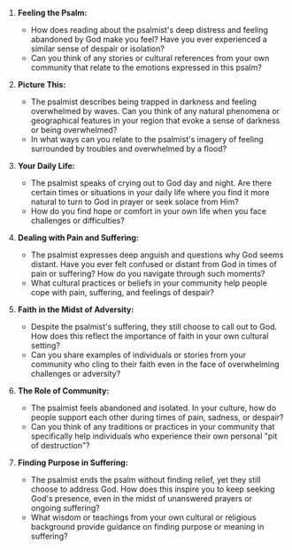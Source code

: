 1. **Feeling the Psalm:**
   - How does reading about the psalmist's deep distress and feeling abandoned by God make you feel? Have you ever experienced a similar sense of despair or isolation?
   - Can you think of any stories or cultural references from your own community that relate to the emotions expressed in this psalm?

2. **Picture This:**
   - The psalmist describes being trapped in darkness and feeling overwhelmed by waves. Can you think of any natural phenomena or geographical features in your region that evoke a sense of darkness or being overwhelmed?
   - In what ways can you relate to the psalmist's imagery of feeling surrounded by troubles and overwhelmed by a flood?

3. **Your Daily Life:**
   - The psalmist speaks of crying out to God day and night. Are there certain times or situations in your daily life where you find it more natural to turn to God in prayer or seek solace from Him?
   - How do you find hope or comfort in your own life when you face challenges or difficulties?

4. **Dealing with Pain and Suffering:**
   - The psalmist expresses deep anguish and questions why God seems distant. Have you ever felt confused or distant from God in times of pain or suffering? How do you navigate through such moments?
   - What cultural practices or beliefs in your community help people cope with pain, suffering, and feelings of despair?

5. **Faith in the Midst of Adversity:**
   - Despite the psalmist's suffering, they still choose to call out to God. How does this reflect the importance of faith in your own cultural setting?
   - Can you share examples of individuals or stories from your community who cling to their faith even in the face of overwhelming challenges or adversity?

6. **The Role of Community:**
   - The psalmist feels abandoned and isolated. In your culture, how do people support each other during times of pain, sadness, or despair?
   - Can you think of any traditions or practices in your community that specifically help individuals who experience their own personal "pit of destruction"?

7. **Finding Purpose in Suffering:**
   - The psalmist ends the psalm without finding relief, yet they still choose to address God. How does this inspire you to keep seeking God's presence, even in the midst of unanswered prayers or ongoing suffering?
   - What wisdom or teachings from your own cultural or religious background provide guidance on finding purpose or meaning in suffering?